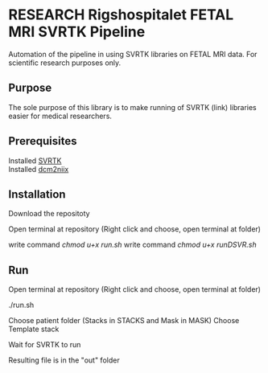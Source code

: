 # RESEARCH Rigshospitalet FETAL MRI SVRTK Pipeline
 Automation of the pipeline in using SVRTK libraries on FETAL MRI data. For scientific research purposes only.


 ## Purpose
 The sole purpose of this library is to make running of SVRTK (link) libraries easier for medical researchers.




 ## Prerequisites
 Installed [ SVRTK ](https://github.com/SVRTK/SVRTK "GitHub")  
 Installed [ dcm2niix ](https://github.com/rordenlab/dcm2niix "GitHub")

 ## Installation
 Download the repositoty

 Open terminal at repository (Right click and choose, open terminal at folder)

  write command *chmod u+x run.sh*
  write command *chmod u+x runDSVR.sh*


  ## Run
  Open terminal at repository (Right click and choose, open terminal at folder)

  ./run.sh

  Choose patient folder (Stacks in STACKS and Mask in MASK)
  Choose Template stack

  Wait for SVRTK to run

  Resulting file is in the "out" folder
